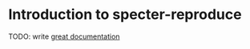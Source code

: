 # Introduction to specter-reproduce

TODO: write [great documentation](http://jacobian.org/writing/what-to-write/)
